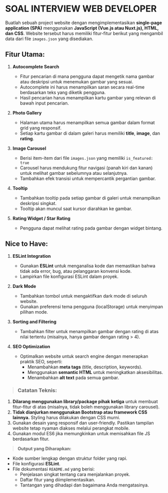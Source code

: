 # SOAL INTERVIEW WEB DEVELOPER

Buatlah sebuah project website dengan mengimplementasikan **single-page application (SPA)** menggunakan **JavaScript (Vue.js atau Nuxt.js), HTML, dan CSS**. Website tersebut harus memiliki fitur-fitur berikut yang mengambil data dari file `images.json` yang disediakan.


## Fitur Utama:

1.  **Autocomplete Search**
    
    -   Fitur pencarian di mana pengguna dapat mengetik nama gambar atau deskripsi untuk menemukan gambar yang sesuai.
    -   Autocomplete ini harus menampilkan saran secara real-time berdasarkan teks yang diketik pengguna.
    -   Hasil pencarian harus menampilkan kartu gambar yang relevan di bawah input pencarian.
2.  **Photo Gallery**
    
    -   Halaman utama harus menampilkan semua gambar dalam format grid yang responsif.
    -   Setiap kartu gambar di dalam galeri harus memiliki **title**, **image**, dan **rating**.
3.  **Image Carousel**
    
    -   Berisi item-item dari file `images.json` yang memiliki `is_featured: true`    
    -   Carousel harus mendukung fitur navigasi (panah kiri dan kanan) untuk melihat gambar sebelumnya atau selanjutnya.
    -   Tambahkan efek transisi untuk mempercantik pergantian gambar.
4.  **Tooltip**
    
    -   Tambahkan tooltip pada setiap gambar di galeri untuk menampilkan deskripsi singkat.
    -   Tooltip akan muncul saat kursor diarahkan ke gambar.
5.  **Rating Widget / Star Rating**
    
    -   Pengguna dapat melihat rating pada gambar dengan widget bintang.
    

## **Nice to Have:**

1.  **ESLint Integration**
    
    -   Gunakan **ESLint** untuk menganalisa kode dan memastikan bahwa tidak ada error, bug, atau pelanggaran konvensi kode.
    -   Lampirkan file konfigurasi ESLint dalam proyek.
2.  **Dark Mode**
    
    -   Tambahkan tombol untuk mengaktifkan dark mode di seluruh website.
    -   Gunakan preferensi tema pengguna (localStorage) untuk menyimpan pilihan mode.
3.  **Sorting and Filtering**
    
    -   Tambahkan filter untuk menampilkan gambar dengan rating di atas nilai tertentu (misalnya, hanya gambar dengan rating > 4).
4.  **SEO Optimization**
    
    -   Optimalkan website untuk search engine dengan menerapkan praktik SEO, seperti:
        -   Menambahkan **meta tags** (title, description, keywords).
        -   Menggunakan **semantic HTML** untuk meningkatkan aksesibilitas.
        -   Menambahkan **alt text** pada semua gambar.


>### **Catatan Teknis:**

1.  **Dilarang menggunakan library/package pihak ketiga** untuk membuat fitur-fitur di atas (misalnya, tidak boleh menggunakan library carousel).
2.  **Tidak dianjurkan menggunakan Bootstrap atau framework CSS lainnya.** Styling harus dilakukan dengan CSS murni.
3.  Gunakan desain yang responsif dan user-friendly. Pastikan tampilan website tetap nyaman diakses melalui perangkat mobile.
4.  Gunakan modul ES6 jika memungkinkan untuk memisahkan file JS berdasarkan fitur.


>**Output yang Diharapkan:**

-   Kode sumber lengkap dengan struktur folder yang rapi.
-   File konfigurasi **ESLint**.
-   File dokumentasi `README.md` yang berisi:
    -   Penjelasan singkat tentang cara menjalankan proyek.
    -   Daftar fitur yang diimplementasikan.
    -   Tantangan yang dihadapi dan bagaimana Anda mengatasinya.
